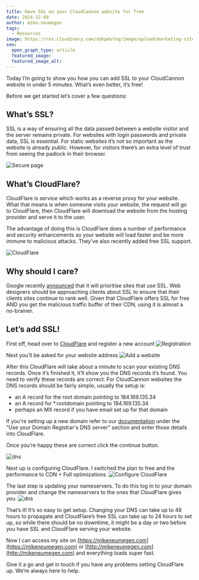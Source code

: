 ```yaml
---
title: Have SSL on your CloudCannon website for free
date: 2014-12-09
author: mike-neumegen
tags:
  - Resources
image: https://res.cloudinary.com/dahpdufoq/image/upload/marketing-site/blog/uploads/ssl-cert.jpg
seo:
  open_graph_type: article
  featured_image:
  featured_image_alt:
---
```


Today I’m going to show you how you can add SSL to your CloudCannon website in under 5 minutes. What’s even better, it’s free\!

Before we get started let’s cover a few questions:

## What’s SSL?

SSL is a way of ensuring all the data passed between a website visitor and the server remains private. For websites with login passwords and private data, SSL is essential. For static websites it’s not so important as the website is already public. However, for visitors there’s an extra level of trust from seeing the padlock in their browser.

![Secure page](https://res.cloudinary.com/dahpdufoq/image/upload/marketing-site/blog/assets/blog/ssl/blurred.png)

## What’s CloudFlare?

CloudFlare is service which works as a reverse proxy for your website. What that means is when someone visits your website, the request will go to CloudFlare, then CloudFlare will download the website from the hosting provider and serve it to the user.

The advantage of doing this is CloudFlare does a number of performance and security enhancements so your website will load faster and be more immune to malicious attacks. They’ve also recently added free SSL support.

![CloudFlare](https://res.cloudinary.com/dahpdufoq/image/upload/marketing-site/blog/assets/blog/ssl/cloudflare-logo.png)

## Why should I care?

Google recently [announced](http://googlewebmastercentral.blogspot.co.nz/2014/08/https-as-ranking-signal.html) that it will prioritise sites that use SSL. Web designers should be approaching clients about SSL to ensure that their clients sites continue to rank well. Given that CloudFlare offers SSL for free AND you get the malicious traffic buffer of their CDN, using it is almost a no-brainer.

## Let’s add SSL\!

First off, head over to [CloudFlare](https://www.cloudflare.com) and register a new account ![Registration](https://res.cloudinary.com/dahpdufoq/image/upload/marketing-site/blog/assets/blog/ssl/register.png)

Next you’ll be asked for your website address ![Add a website](https://res.cloudinary.com/dahpdufoq/image/upload/marketing-site/blog/assets/blog/ssl/add-website.png)

After this CloudFlare will take about a minute to scan your existing DNS records. Once it’s finished it, it’ll show you the DNS records it’s found. You need to verify these records are correct. For CloudCannon websites the DNS records should be fairly simple, usually the setup is:

* an A record for the root domain pointing to 184.169.135.34
* an A record for \*.rootdomain pointing to 184.169.135.34
* perhaps an MX record if you have email set up for that domain

If you're setting up a new domain refer to our [documentation](/documentation/host/domains/) under the "Use your Domain Registrar's DNS server" section and enter those details into CloudFlare.

Once you’re happy these are correct click the continue button.

![dns](https://res.cloudinary.com/dahpdufoq/image/upload/marketing-site/blog/assets/blog/ssl/dns.png)

Next up is configuring CloudFlare. I switched the plan to free and the performance to CDN + Full optimizations. ![Configure CloudFlare](https://res.cloudinary.com/dahpdufoq/image/upload/marketing-site/blog/assets/blog/ssl/settings.png)

The last step is updating your nameservers. To do this log in to your domain provider and change the nameservers to the ones that CloudFlare gives you. ![dns](https://res.cloudinary.com/dahpdufoq/image/upload/marketing-site/blog/assets/blog/ssl/update-ns.png)

That’s it\! It’s so easy to get setup. Changing your DNS can take up to 48 hours to propagate and CloudFlare’s free SSL can take up to 24 hours to set up, so while there should be no downtime, it might be a day or two before you have SSL and CloudFlare serving your website.

Now I can access my site on [https://mikeneumegen.com](https://mikeneumegen.com) or [http://mikeneumegen.com](http://mikeneumegen.com) and everything loads super fast.

Give it a go and get in touch if you have any problems setting CloudFlare up. We’re always here to help.